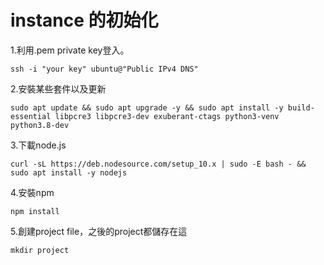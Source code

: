 # instance 的初始化

1.利用.pem private key登入。

```text
ssh -i "your key" ubuntu@"Public IPv4 DNS"
```

2.安裝某些套件以及更新

```text
sudo apt update && sudo apt upgrade -y && sudo apt install -y build-essential libpcre3 libpcre3-dev exuberant-ctags python3-venv python3.8-dev
```

3.下載node.js

```text
curl -sL https://deb.nodesource.com/setup_10.x | sudo -E bash - && sudo apt install -y nodejs
```

4.安裝npm

```text
npm install
```

5.創建project file，之後的project都儲存在這

```text
mkdir project
```

